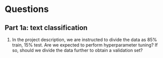 # Questions

## Part 1a: text classification

1. In the project description, we are instructed to divide the data as 85% train, 15% test. Are we expected to perform hyperparameter tuning? If so, should we divide the data further to obtain a validation set?
